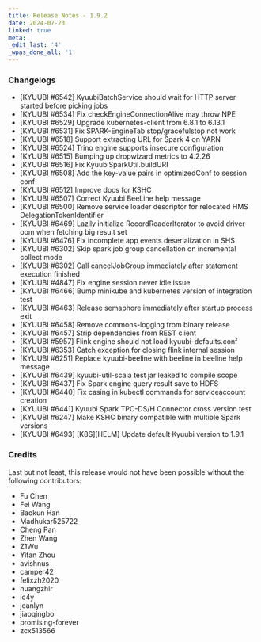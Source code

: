 ```yaml
---
title: Release Notes - 1.9.2
date: 2024-07-23
linked: true
meta:
_edit_last: '4'
_wpas_done_all: '1'
---
```

<!---
  Licensed under the Apache License, Version 2.0 (the "License");
  you may not use this file except in compliance with the License.
  You may obtain a copy of the License at

   http://www.apache.org/licenses/LICENSE-2.0

  Unless required by applicable law or agreed to in writing, software
  distributed under the License is distributed on an "AS IS" BASIS,
  WITHOUT WARRANTIES OR CONDITIONS OF ANY KIND, either express or implied.
  See the License for the specific language governing permissions and
  limitations under the License. See accompanying LICENSE file.
-->

### Changelogs

- [KYUUBI #6542] KyuubiBatchService should wait for HTTP server started before picking jobs
- [KYUUBI #6534] Fix checkEngineConnectionAlive may throw NPE
- [KYUUBI #6529] Upgrade kubernetes-client from 6.8.1 to 6.13.1
- [KYUUBI #6531] Fix SPARK-EngineTab stop/gracefulstop not work
- [KYUUBI #6518] Support extracting URL for Spark 4 on YARN
- [KYUUBI #6524] Trino engine supports insecure configuration
- [KYUUBI #6515] Bumping up dropwizard metrics to 4.2.26
- [KYUUBI #6516] Fix KyuubiSparkUtil.buildURI
- [KYUUBI #6508] Add the key-value pairs in optimizedConf to session conf
- [KYUUBI #6512] Improve docs for KSHC
- [KYUUBI #6507] Correct Kyuubi BeeLine help message
- [KYUUBI #6500] Remove service loader descriptor for relocated HMS DelegationTokenIdentifier
- [KYUUBI #6469] Lazily initialize RecordReaderIterator to avoid driver oom when fetching big result set
- [KYUUBI #6476] Fix incomplete app events deserialization in SHS
- [KYUUBI #6302] Skip spark job group cancellation on incremental collect mode
- [KYUUBI #6302] Call cancelJobGroup immediately after statement execution finished
- [KYUUBI #4847] Fix engine session never idle issue
- [KYUUBI #6466] Bump minikube and kubernetes version of integration test
- [KYUUBI #6463] Release semaphore immediately after startup process exit
- [KYUUBI #6458] Remove commons-logging from binary release
- [KYUUBI #6457] Strip dependencies from REST client
- [KYUUBI #5957] Flink engine should not load kyuubi-defaults.conf
- [KYUUBI #6353] Catch exception for closing flink internal session
- [KYUUBI #6251] Replace kyuubi-beeline with beeline in beeline help message
- [KYUUBI #6439] kyuubi-util-scala test jar leaked to compile scope
- [KYUUBI #6437] Fix Spark engine query result save to HDFS
- [KYUUBI #6440] Fix casing in kubectl commands for serviceaccount creation
- [KYUUBI #6441] Kyuubi Spark TPC-DS/H Connector cross version test
- [KYUUBI #6247] Make KSHC binary compatible with multiple Spark versions
- [KYUUBI #6493] [K8S][HELM] Update default Kyuubi version to 1.9.1

### Credits

Last but not least, this release would not have been possible without the following contributors:

* Fu Chen
* Fei Wang
* Baokun Han
* Madhukar525722
* Cheng Pan
* Zhen Wang
* Z1Wu
* Yifan Zhou
* avishnus
* camper42
* felixzh2020
* huangzhir
* ic4y
* jeanlyn
* jiaoqingbo
* promising-forever
* zcx513566
